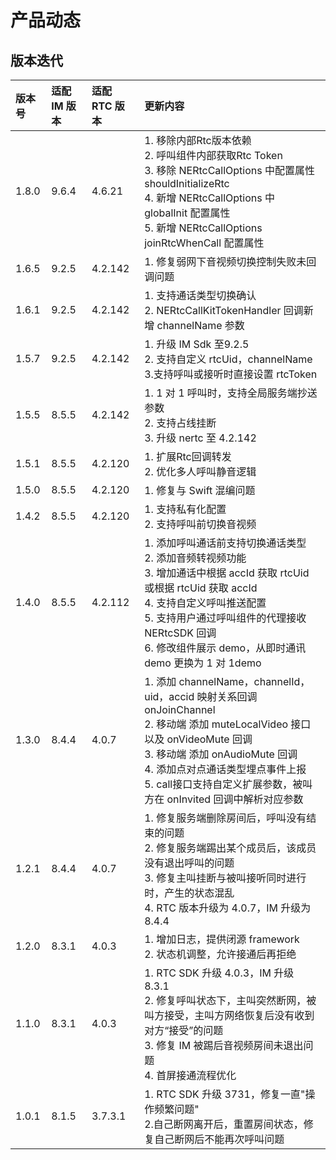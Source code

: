# 产品动态

## 版本迭代

| 版本号 | 适配 IM 版本 | 适配 RTC 版本 | 更新内容                                             |
| :----- | :----------- | :------------ | :----------------------------------------------------------- |
| 1.8.0  | 9.6.4        | 4.6.21       | 1. 移除内部Rtc版本依赖 <br /> 2. 呼叫组件内部获取Rtc Token <br /> 3.  移除 NERtcCallOptions 中配置属性 shouldInitializeRtc<br /> 4. 新增 NERtcCallOptions 中 globalInit 配置属性<br /> 5. 新增 NERtcCallOptions joinRtcWhenCall 配置属性|
| 1.6.5  | 9.2.5        | 4.2.142       | 1. 修复弱网下音视频切换控制失败未回调问题 <br />|
| 1.6.1  | 9.2.5        | 4.2.142       | 1. 支持通话类型切换确认 <br />2. NERtcCallKitTokenHandler 回调新增 channelName 参数|
| 1.5.7  | 9.2.5        | 4.2.142       | 1. 升级 IM Sdk 至9.2.5 <br />2. 支持自定义 rtcUid，channelName  <br />3.支持呼叫或接听时直接设置 rtcToken<br />|
| 1.5.5  | 8.5.5        | 4.2.142       | 1. 1 对 1 呼叫时，支持全局服务端抄送参数 <br />2. 支持占线挂断 <br />3. 升级 nertc 至 4.2.142 |
| 1.5.1  | 8.5.5        | 4.2.120       | 1. 扩展Rtc回调转发 <br />2. 优化多人呼叫静音逻辑|
| 1.5.0  | 8.5.5        | 4.2.120       | 1. 修复与 Swift 混编问题|
| 1.4.2  | 8.5.5        | 4.2.120       | 1. 支持私有化配置 <br />2. 支持呼叫前切换音视频|
| 1.4.0  | 8.5.5        | 4.2.112       | 1. 添加呼叫通话前支持切换通话类型 <br />2. 添加音频转视频功能 <br />3. 增加通话中根据 accId 获取 rtcUid 或根据 rtcUid 获取 accId <br />4. 支持自定义呼叫推送配置 <br />5. 支持用户通过呼叫组件的代理接收 NERtcSDK 回调 <br />6. 修改组件展示 demo，从即时通讯 demo 更换为 1 对 1demo |
| 1.3.0  | 8.4.4        | 4.0.7         | 1. 添加 channelName，channelId，uid，accid 映射关系回调 onJoinChannel<br />2. 移动端 添加 muteLocalVideo 接口以及 onVideoMute 回调 <br />3. 移动端 添加 onAudioMute 回调 <br />4. 添加点对点通话类型埋点事件上报 <br />5. call接口支持自定义扩展参数，被叫方在 onInvited 回调中解析对应参数 |
| 1.2.1  | 8.4.4        | 4.0.7         | 1. 修复服务端删除房间后，呼叫没有结束的问题 <br />2. 修复服务端踢出某个成员后，该成员没有退出呼叫的问题 <br />3. 修复主叫挂断与被叫接听同时进行时，产生的状态混乱 <br />4. RTC 版本升级为 4.0.7，IM 升级为 8.4.4 |
| 1.2.0  | 8.3.1        | 4.0.3         | 1. 增加日志，提供闭源 framework <br />2. 状态机调整，允许接通后再拒绝 |
| 1.1.0  | 8.3.1        | 4.0.3         | 1. RTC SDK 升级 4.0.3，IM 升级 8.3.1 <br />2. 修复呼叫状态下，主叫突然断网，被叫方接受，主叫方网络恢复后没有收到对方“接受”的问题 <br />3. 修复 IM 被踢后音视频房间未退出问题 <br />4. 首屏接通流程优化 |
| 1.0.1  | 8.1.5        | 3.7.3.1       | 1. RTC SDK 升级 3731，修复一直"操作频繁问题" <br />2.自己断网离开后，重置房间状态，修复自己断网后不能再次呼叫问题 |
